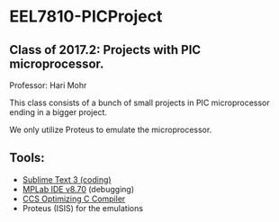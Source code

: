 # EEL7810-PICProject
## Class of 2017.2: Projects with PIC microprocessor.

Professor: Hari Mohr

This class consists of a bunch of small projects in PIC microprocessor ending in a bigger project.

We only utilize Proteus to emulate the microprocessor.

## Tools:

* [Sublime Text 3 (coding)](https://www.sublimetext.com/3)
* [MPLab IDE v8.70](http://www.microchip.com/development-tools/downloads-archive) (debugging)
* [CCS Optimizing C Compiler](http://www.ccsinfo.com/ccsfreedemo.php)
* Proteus (ISIS) for the emulations